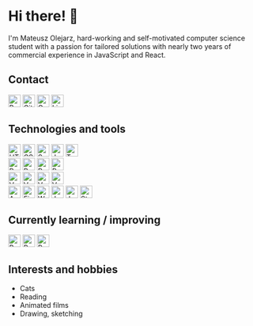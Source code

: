 # Hi there! 👋

I'm Mateusz Olejarz, hard-working and self-motivated computer science student with a passion for tailored solutions with nearly two years of commercial experience in JavaScript and React. 

## Contact

[<img src="https://img.shields.io/badge/Portfolio%20-%23121011?logo=react" alt="React logo" title="Portfolio" height="25" />](https://mateuszolejarz.com/)
[<img src="https://img.shields.io/badge/Github%20-%23121011?logo=github" alt="Github logo" title="Github" height="25" />](https://github.com/mateusz-olejarz)
[<img src="https://img.shields.io/badge/Email-D14836?logo=gmail&logoColor=white" alt="Gmail logo" title="Email" height="25" />](mailto:mateusz.d.olejarz@gmail.com)
[<img src="https://img.shields.io/badge/LinkedIn%20-%230077B5?logo=linkedin" alt="LinkedIn logo" title="LinkedIn" height="25" />](https://linkedin.com/in/mat-olejarz)

## Technologies and tools

<a name="tech-tools"></a>

[<img src="https://img.shields.io/badge/HTML5-282C34?logo=html5" alt="HTML5 logo" title="HTML5" height="25" />][tech_tools_anchor]
[<img src="https://img.shields.io/badge/CSS3-282C34?logo=css3&logoColor=1572B6" alt="CSS3 logo" title="CSS3" height="25" />][tech_tools_anchor]
[<img src="https://img.shields.io/badge/SASS-282C34?logo=sass" alt="Sass logo" title="SASS" height="25" />][tech_tools_anchor]
[<img src="https://img.shields.io/badge/JavaScript-282C34?logo=javascript" alt="JavaScript logo" title="JavaScript" height="25" />][tech_tools_anchor]
[<img src="https://img.shields.io/badge/TypeScript-282C34?logo=typescript" alt="TypeScript logo" title="TypeScript" height="25" />][tech_tools_anchor]
<br />
[<img src="https://img.shields.io/badge/React%20-%2320232a?logo=react" alt="React logo" title="React" height="25" />][tech_tools_anchor]
[<img src="https://img.shields.io/badge/React%20Navigation%20-%2320232a?logo=react" alt="React Navigation logo" title="React Navigation" height="25" />][tech_tools_anchor]
[<img src="https://img.shields.io/badge/Redux-282C34?logo=redux&logoColor=%237248b6" alt="Redux logo" title="Redux" height="25" />][tech_tools_anchor]
[<img src="https://img.shields.io/badge/Redux%20Thunk-282C34?logo=redux&logoColor=%237248b6" alt="Redux Thunk logo" title="Redux Thunk" height="25" />][tech_tools_anchor]
<br />
[<img src="https://img.shields.io/badge/Vue%2Ejs-282C34?logo=vue%2Ejs" alt="Vue.js logo" title="Vue.js" height="25" />][tech_tools_anchor]
[<img src="https://img.shields.io/badge/Vuex-282C34?logo=vue%2Ejs" alt="Vuex logo" title="Vuex" height="25" />][tech_tools_anchor]
[<img src="https://img.shields.io/badge/Vue%20Router-282C34?logo=vue%2Ejs" alt="Vue Router logo" title="Vue Router" height="25" />][tech_tools_anchor]
[<img src="https://img.shields.io/badge/Nuxt-282C34?logo=nuxt%2Ejs" alt="Vuex logo" title="Vuex" height="25" />][tech_tools_anchor]
<br />
[<img src="https://img.shields.io/badge/AWS-282C34?logo=amazon-aws&logoColor=FF9900" alt="AWS logo" title="AWS" height="25" />][tech_tools_anchor]
[<img src="https://img.shields.io/badge/Firebase-282C34?logo=firebase" alt="Firebase logo" title="Firebase" height="25" />][tech_tools_anchor]
[<img src="https://img.shields.io/badge/Webpack-282C34?logo=webpack" alt="Webpack logo" title="Webpack" height="25" />][tech_tools_anchor]
[<img src="https://img.shields.io/badge/Jest-282C34?logo=jest&logoColor=99425b" alt="Jest logo" title="Jest" height="25" />][tech_tools_anchor]
[<img src="https://img.shields.io/badge/Jenkins-282C34?logo=jenkins" alt="Jenkins logo" title="Jenkins" height="25" />][tech_tools_anchor]
[<img src="https://img.shields.io/badge/Storybook-282C34?logo=storybook" alt="Storybook logo" title="Storybook" height="25" />][tech_tools_anchor]

## Currently learning / improving

<a name="learning-improving"></a>

[<img src="https://img.shields.io/badge/React%20Native-282C34?logo=react" alt="React Native logo" title="React Native" height="25" />][learning_improving_anchor]
[<img src="https://img.shields.io/badge/Redux%20Toolkit-282C34?logo=redux&logoColor=%237248b6" alt="Redux Toolkit logo" title="Redux Toolkit" height="25" />][learning_improving_anchor]
[<img src="https://img.shields.io/badge/Python-282C34?logo=python&logoColor=356a97" alt="Python logo" title="Python" height="25" />][learning_improving_anchor]

## Interests and hobbies
- Cats
- Reading
- Animated films
- Drawing, sketching

[tech_tools_anchor]: #tech-tools
[learning_improving_anchor]: #learning-improving
